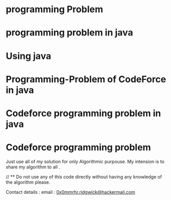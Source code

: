 # programming Problem
# programming problem in java
# Using java
# Programming-Problem of CodeForce in java
# Codeforce programming problem in java
# Codeforce programming problem

Just use all of my solution for only Algorithmic purpouse.
My intension is to share my algorithm to all .

// **  Do not use any of this code directly without having any knowledge of the algorithm please.

Contact details :
  email : 0x0mmrhr.ridgwick@hackermail.com
